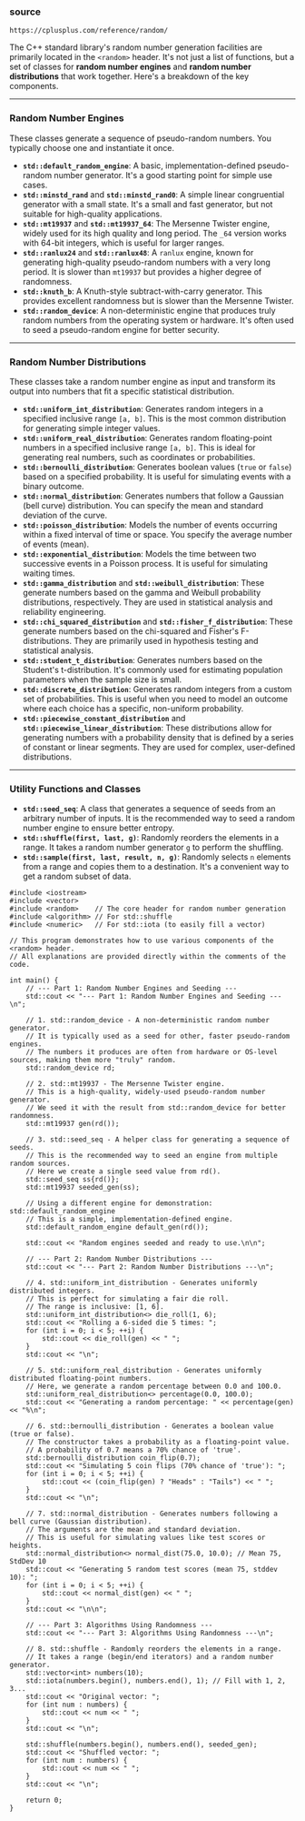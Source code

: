 ### source

```
https://cplusplus.com/reference/random/
```


The C++ standard library's random number generation facilities are primarily located in the `<random>` header. It's not just a list of functions, but a set of classes for **random number engines** and **random number distributions** that work together. Here's a breakdown of the key components.

***

### Random Number Engines

These classes generate a sequence of pseudo-random numbers. You typically choose one and instantiate it once.

* **`std::default_random_engine`**: A basic, implementation-defined pseudo-random number generator. It's a good starting point for simple use cases.
* **`std::minstd_rand`** and **`std::minstd_rand0`**: A simple linear congruential generator with a small state. It's a small and fast generator, but not suitable for high-quality applications.
* **`std::mt19937`** and **`std::mt19937_64`**: The Mersenne Twister engine, widely used for its high quality and long period. The `_64` version works with 64-bit integers, which is useful for larger ranges.
* **`std::ranlux24`** and **`std::ranlux48`**: A `ranlux` engine, known for generating high-quality pseudo-random numbers with a very long period. It is slower than `mt19937` but provides a higher degree of randomness.
* **`std::knuth_b`**: A Knuth-style subtract-with-carry generator. This provides excellent randomness but is slower than the Mersenne Twister.
* **`std::random_device`**: A non-deterministic engine that produces truly random numbers from the operating system or hardware. It's often used to seed a pseudo-random engine for better security.

***

### Random Number Distributions

These classes take a random number engine as input and transform its output into numbers that fit a specific statistical distribution.

* **`std::uniform_int_distribution`**: Generates random integers in a specified inclusive range `[a, b]`. This is the most common distribution for generating simple integer values.
* **`std::uniform_real_distribution`**: Generates random floating-point numbers in a specified inclusive range `[a, b]`. This is ideal for generating real numbers, such as coordinates or probabilities.
* **`std::bernoulli_distribution`**: Generates boolean values (`true` or `false`) based on a specified probability. It is useful for simulating events with a binary outcome.
* **`std::normal_distribution`**: Generates numbers that follow a Gaussian (bell curve) distribution. You can specify the mean and standard deviation of the curve.
* **`std::poisson_distribution`**: Models the number of events occurring within a fixed interval of time or space. You specify the average number of events (mean).
* **`std::exponential_distribution`**: Models the time between two successive events in a Poisson process. It is useful for simulating waiting times.
* **`std::gamma_distribution`** and **`std::weibull_distribution`**: These generate numbers based on the gamma and Weibull probability distributions, respectively. They are used in statistical analysis and reliability engineering.
* **`std::chi_squared_distribution`** and **`std::fisher_f_distribution`**: These generate numbers based on the chi-squared and Fisher's F-distributions. They are primarily used in hypothesis testing and statistical analysis.
* **`std::student_t_distribution`**: Generates numbers based on the Student's t-distribution. It's commonly used for estimating population parameters when the sample size is small.
* **`std::discrete_distribution`**: Generates random integers from a custom set of probabilities. This is useful when you need to model an outcome where each choice has a specific, non-uniform probability.
* **`std::piecewise_constant_distribution`** and **`std::piecewise_linear_distribution`**: These distributions allow for generating numbers with a probability density that is defined by a series of constant or linear segments. They are used for complex, user-defined distributions.

***

### Utility Functions and Classes

* **`std::seed_seq`**: A class that generates a sequence of seeds from an arbitrary number of inputs. It is the recommended way to seed a random number engine to ensure better entropy.
* **`std::shuffle(first, last, g)`**: Randomly reorders the elements in a range. It takes a random number generator `g` to perform the shuffling.
* **`std::sample(first, last, result, n, g)`**: Randomly selects `n` elements from a range and copies them to a destination. It's a convenient way to get a random subset of data.


```
#include <iostream>
#include <vector>
#include <random>    // The core header for random number generation
#include <algorithm> // For std::shuffle
#include <numeric>   // For std::iota (to easily fill a vector)

// This program demonstrates how to use various components of the <random> header.
// All explanations are provided directly within the comments of the code.

int main() {
    // --- Part 1: Random Number Engines and Seeding ---
    std::cout << "--- Part 1: Random Number Engines and Seeding ---\n";

    // 1. std::random_device - A non-deterministic random number generator.
    // It is typically used as a seed for other, faster pseudo-random engines.
    // The numbers it produces are often from hardware or OS-level sources, making them more "truly" random.
    std::random_device rd;

    // 2. std::mt19937 - The Mersenne Twister engine.
    // This is a high-quality, widely-used pseudo-random number generator.
    // We seed it with the result from std::random_device for better randomness.
    std::mt19937 gen(rd());

    // 3. std::seed_seq - A helper class for generating a sequence of seeds.
    // This is the recommended way to seed an engine from multiple random sources.
    // Here we create a single seed value from rd().
    std::seed_seq ss{rd()};
    std::mt19937 seeded_gen(ss);

    // Using a different engine for demonstration: std::default_random_engine
    // This is a simple, implementation-defined engine.
    std::default_random_engine default_gen(rd());
    
    std::cout << "Random engines seeded and ready to use.\n\n";

    // --- Part 2: Random Number Distributions ---
    std::cout << "--- Part 2: Random Number Distributions ---\n";

    // 4. std::uniform_int_distribution - Generates uniformly distributed integers.
    // This is perfect for simulating a fair die roll.
    // The range is inclusive: [1, 6].
    std::uniform_int_distribution<> die_roll(1, 6);
    std::cout << "Rolling a 6-sided die 5 times: ";
    for (int i = 0; i < 5; ++i) {
        std::cout << die_roll(gen) << " ";
    }
    std::cout << "\n";

    // 5. std::uniform_real_distribution - Generates uniformly distributed floating-point numbers.
    // Here, we generate a random percentage between 0.0 and 100.0.
    std::uniform_real_distribution<> percentage(0.0, 100.0);
    std::cout << "Generating a random percentage: " << percentage(gen) << "%\n";
    
    // 6. std::bernoulli_distribution - Generates a boolean value (true or false).
    // The constructor takes a probability as a floating-point value.
    // A probability of 0.7 means a 70% chance of 'true'.
    std::bernoulli_distribution coin_flip(0.7);
    std::cout << "Simulating 5 coin flips (70% chance of 'true'): ";
    for (int i = 0; i < 5; ++i) {
        std::cout << (coin_flip(gen) ? "Heads" : "Tails") << " ";
    }
    std::cout << "\n";

    // 7. std::normal_distribution - Generates numbers following a bell curve (Gaussian distribution).
    // The arguments are the mean and standard deviation.
    // This is useful for simulating values like test scores or heights.
    std::normal_distribution<> normal_dist(75.0, 10.0); // Mean 75, StdDev 10
    std::cout << "Generating 5 random test scores (mean 75, stddev 10): ";
    for (int i = 0; i < 5; ++i) {
        std::cout << normal_dist(gen) << " ";
    }
    std::cout << "\n\n";
    
    // --- Part 3: Algorithms Using Randomness ---
    std::cout << "--- Part 3: Algorithms Using Randomness ---\n";

    // 8. std::shuffle - Randomly reorders the elements in a range.
    // It takes a range (begin/end iterators) and a random number generator.
    std::vector<int> numbers(10);
    std::iota(numbers.begin(), numbers.end(), 1); // Fill with 1, 2, 3...
    std::cout << "Original vector: ";
    for (int num : numbers) {
        std::cout << num << " ";
    }
    std::cout << "\n";

    std::shuffle(numbers.begin(), numbers.end(), seeded_gen);
    std::cout << "Shuffled vector: ";
    for (int num : numbers) {
        std::cout << num << " ";
    }
    std::cout << "\n";

    return 0;
}


```